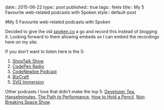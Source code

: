 date:: 2015-06-22
type:: post
published:: true
tags:: feels
title:: My 5 Favourite web-related podcasts with Spoken
style:: default-post

#My 5 Favourite web-related podcasts with Spoken

Decided to give the old <a href="https://spoken.co/t/2488149">spoken.co</a> a go and record this instead of blogging it. Looking forward to them allowing embeds so I can embed the recordings here on my site.

If you don't want to listen here is the 5:
1. <a href="http://shoptalkshow.com">ShopTalk Show</a>
2. <a href="https://blog.codepen.io/radio/">CodePen Radio</a>
3. <a href="http://www.codenewbie.org/podcast">CodeNewbie Podcast</a>
4. <a href="http://unmatchedstyle.com/bizcraft">BizCraft</a>
5. <a href="http://svgimmersion.com/">SVG Immersion</a>

Other podcasts I love that didn't make the top 5: <a href="https://developertea.com/">Developer Tea</a>, <a href="http://hanselminutes.com/">Hanselminutes</a>, <a href="http://pathtoperf.com/">The Path to Performance</a>, <a href="http://howtoholdapencil.com/">How to Hold a Pencil</a>, <a href="http://goodstuff.fm/nbsp">Non Breaking Space Show</a>.